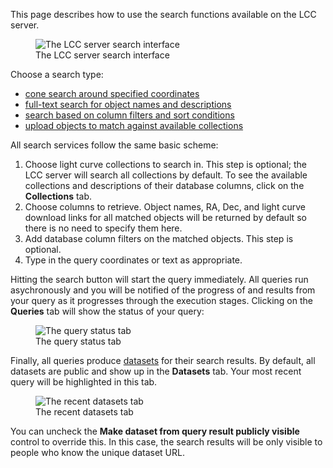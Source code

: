 This page describes how to use the search functions available on the LCC
server.

<figure class="figure">
  <img src="/server-static/lcc-server-search-overview.png"
       class="figure-img img-fluid"
       alt="The LCC server search interface">
  <figcaption class="figure-caption text-center">
    The LCC server search interface
  </figcaption>
</figure>

Choose a search type:

- [cone search around specified coordinates](/docs/conesearch)
- [full-text search for object names and descriptions](/docs/ftsearch)
- [search based on column filters and sort conditions](/docs/columnsearch)
- [upload objects to match against available collections](/docs/xmatch)

All search services follow the same basic scheme:

1. Choose light curve collections to search in. This step is optional; the LCC
   server will search all collections by default. To see the available
   collections and descriptions of their database columns, click on the
   <strong>Collections</strong> tab.
2. Choose columns to retrieve. Object names, RA, Dec, and light curve download
   links for all matched objects will be returned by default so there is no need
   to specify them here.
3. Add database column filters on the matched objects. This step is optional.
4. Type in the query coordinates or text as appropriate.

Hitting the search button will start the query immediately. All queries run
asychronously and you will be notified of the progress of and results from your
query as it progresses through the execution stages. Clicking on the
<strong>Queries</strong> tab will show the status of your query:

<figure class="figure">
  <img src="/server-static/lcc-server-search-query-status.png"
       class="figure-img img-fluid"
       alt="The query status tab">
  <figcaption class="figure-caption text-center">
    The query status tab
  </figcaption>
</figure>

Finally, all queries produce [datasets](/docs/datasets) for their search
results. By default, all datasets are public and show up in the
<strong>Datasets</strong> tab. Your most recent query will be highlighted in
this tab.

<figure class="figure"> <img
  src="/server-static/lcc-server-search-recent-datasets.png" class="figure-img
  img-fluid" alt="The recent datasets tab"> <figcaption class="figure-caption
  text-center"> The recent datasets tab </figcaption> </figure>

You can uncheck the <strong>Make dataset from query result publicly
visible</strong> control to override this. In this case, the search results will
be only visible to people who know the unique dataset URL.
